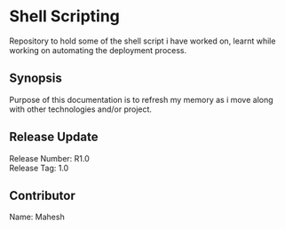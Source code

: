# Shell Scripting
 Repository to hold some of the shell script i have worked on, learnt while working on automating the deployment process.

## Synopsis
 Purpose of this documentation is to refresh my memory as i move along with other technologies and/or project.       

## Release Update
  Release Number: R1.0<br />
  Release Tag: 1.0
  
## Contributor
  Name: Mahesh <br />
